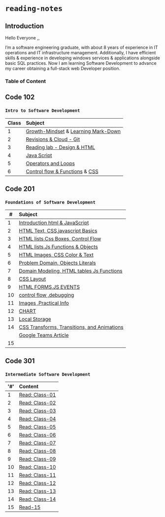 # **`reading-notes`**

## Introduction

Hello Everyone ,,

I’m a software engineering graduate, with about 8 years of experience in IT operations and IT infrastructure management.
Additionally, I  have efficient skills & experience in developing windows services & applications alongside basic SQL practices.
Now I am learning  Software Development to advance my career obtaining a full-stack web Developer position.

### **Table of Content**

## Code 102 
### **`Intro to Software Development`**

| Class | Subject  | 
| ---            | :--        |   
|     1    | [Growth-Mindset](Code102/Lec1/Growth-MindSet.md) &  [Learning Mark-Down](Code102/Lec1/Learning%20Mark-Down.md)|  
|     2    | [Revisions & Cloud - Git](Code102/Lec1/Git.md) |
|     3    | [Reading lab - Design & HTML](Code102/Lec2/Lab-Reading.md)|
|     4    | [Java Script](Code102/Lec4/Lab4-Reading.md) |
|     5    | [Operators and Loops](Code102/Lec5/Operators-loops.md) |
|     6    | [Control flow & Functions](Code102/Lec6/ControlFlowandFunctions.md)  &  [CSS](Code102/Lec6/CSS.md)  |


## Code 201

### **`Foundations of Software Development`**

| # | Subject | 
| ---            | :--        |   
| 1 | [Introduction html & JavaScript](Code201/class-01.md)|  
| 2 | [HTML Text, CSS,javascript Basics](Code201/Class-02.md) |  
| 3 | [HTML lists,Css Boxes, Control Flow](Code201/class-03.md) |  
| 4 | [HTML lists,Js Functions & Objects](Code201/class-04.md) |  
| 5 | [HTML Images, CSS Color & Text](Code201/class-05.md) |
| 6 | [Problem Domain, Objects Literals](Code201/Class-06.md)  |
| 7 | [Domain Modeling, HTML tables Js Functions](Code201/class-07.md)  |
| 8 | [CSS Layout](Code201/class-08.md) |
| 9 | [HTML FORMS,JS EVENTS](Code201/class-09.md) |
| 10 | [control flow ,debugging](Code201/class-10.md) |
| 11 | [Images ,Practical Info](Code201/class-11.md) |
| 12 | [CHART](Code201/class-12.md) |
| 13 | [Local Storage](Code201/class-13.md) |
| 14 |  [CSS Transforms, Transitions, and Animations](Code201/class-14a.md) |
|    |  [Google Teams Article](Code201/class-14b.md) |
| 15 |  []() |


## Code 301

### **`Intermediate Software Development`**

|'#' |  Content |
| ---            | :--        |   
| 1  | [Read: Class-01](Code301/class-01.md)|
| 2  | [Read: Class-02](Code301/class-02.md)|
| 3  | [Read: Class-03](Code301/class-03.md) |
| 4  | [Read: Class-04](Code301/class-04.md)|
| 5  | [Read: Class-05](Code301/class-05.md)|
| 6  | [Read: Class-06](Code301/class-06.md)|
| 7  | [Read: Class-07](Code301/class-07.md)|
| 8  | [Read: Class-08](Code301/class-08.md)|
| 9  | [Read: Class-09](Code301/class-09.md)|
| 10 | [Read: Class-10](Code301/class-10.md)|
| 11 | [Read: Class-11](Code301/class-11.md)|
| 12 | [Read: Class-12](Code301/class-12.md)|
| 13 | [Read: Class-13](Code301/class-13.md)|
| 14 | [Read: Class-14](Code301/class-14a.md)|
| 15 | [Read-15](Code301/class-14b.md)|